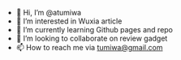 - 👋 Hi, I’m @atumiwa
- 👀 I’m interested in Wuxia article
- 🌱 I’m currently learning Github pages and repo
- 💞️ I’m looking to collaborate on review gadget
- 📫 How to reach me via tumiwa@gmail.com

<!---
atumiwa/atumiwa is a ✨ special ✨ repository because its `README.md` (this file) appears on your GitHub profile.
You can click the Preview link to take a look at your changes.
--->
